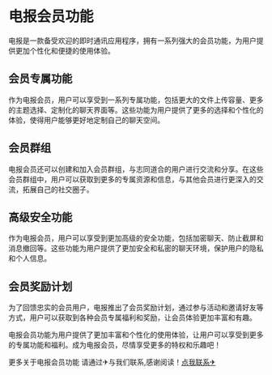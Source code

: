 # 电报会员功能

电报是一款备受欢迎的即时通讯应用程序，拥有一系列强大的会员功能，为用户提供更加个性化和便捷的使用体验。

## 会员专属功能

作为电报会员，用户可以享受到一系列专属功能，包括更大的文件上传容量、更多的主题选择、定制化的聊天界面等。这些功能为用户提供了更多的选择和个性化的体验，使得用户能够更好地定制自己的聊天空间。

## 会员群组

电报会员还可以创建和加入会员群组，与志同道合的用户进行交流和分享。在这些会员群组中，用户可以获取到更多的专属资源和信息，与其他会员进行更深入的交流，拓展自己的社交圈子。

## 高级安全功能

作为电报会员，用户可以享受到更加高级的安全功能，包括加密聊天、防止截屏和消息撤回等。这些功能为用户提供了更加安全和私密的聊天环境，保护用户的隐私和个人信息。

## 会员奖励计划

为了回馈忠实的会员用户，电报推出了会员奖励计划，通过参与活动和邀请好友等方式，用户可以获取到各种会员专属福利和奖励，让会员体验更加丰富和有趣。

电报会员功能为用户提供了更加丰富和个性化的使用体验，让用户可以享受到更多的专属功能和福利。成为电报会员，尽情享受更多的特权和乐趣吧！

更多关于电报会员功能 请通过✈与我们联系,感谢阅读！[点我联系✈](https://file.k02.cc)